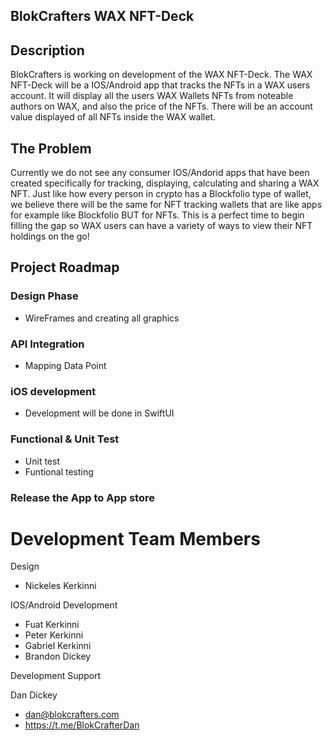 ## BlokCrafters WAX NFT-Deck

## Description
BlokCrafters is working on development of the WAX NFT-Deck. The WAX NFT-Deck will be a IOS/Android app that tracks the NFTs in a WAX users account. It will display all the users WAX Wallets NFTs from noteable authors on WAX, and also the price of the NFTs. There will be an account value displayed of all NFTs inside the WAX wallet. 

## The Problem 
Currently we do not see any consumer IOS/Andorid apps that have been created specifically for tracking, displaying, calculating and sharing a WAX NFT. Just like how every person in crypto has a Blockfolio type of wallet, we believe there will be the same for NFT tracking wallets that are like apps for example like Blockfolio BUT for NFTs. This is a perfect time to begin filling the gap so WAX users can have a variety of ways to view their NFT holdings on the go!

## Project Roadmap

### Design Phase
- WireFrames and creating all graphics

### API Integration
- Mapping Data Point

### iOS development 
- Development will be done in SwiftUI

### Functional & Unit Test
- Unit test
- Funtional testing 


### Release the App to App store

# Development Team Members

Design
- Nickeles Kerkinni
 
IOS/Android Development
- Fuat Kerkinni
- Peter Kerkinni
- Gabriel Kerkinni
- Brandon Dickey

Development Support

Dan Dickey
- dan@blokcrafters.com
- https://t.me/BlokCrafterDan
